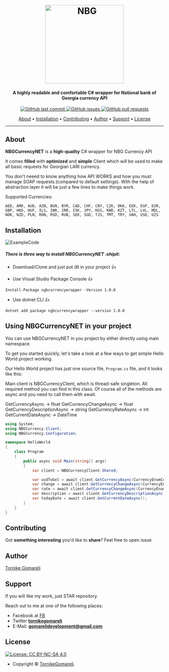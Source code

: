 <h1 align="center">
  <br>
  <a https://nbg.gov.ge/api.html"><img src="https://upload.wikimedia.org/wikipedia/ka/thumb/8/87/Logo_of_National_Bank_of_Georgia.svg/1200px-Logo_of_National_Bank_of_Georgia.svg.png" alt="NBG" height="250" width="250"></a>
</h1>

<h4 align="center">A highly readable and comfortable C# wrapper for National bank of Georgia currency API</h4>

<p align="center">
    <a href="https://github.com/tornikegomareli/NGBCurrencyNET/commits/master">
      <img src="https://img.shields.io/github/last-commit/ArmynC/ArminC-AutoExec.svg?style=flat-square&logo=github&logoColor=white"
         alt="GitHub last commit">
    <a href="https://github.com/tornikegomareli/NGBCurrencyNET/issues">
    <img src="https://img.shields.io/github/issues-raw/ArmynC/ArminC-AutoExec.svg?style=flat-square&logo=github&logoColor=white"
         alt="GitHub issues">
    <a href="https://github.com/tornikegomareli/NGBCurrencyNET/pulls">
    <img src="https://img.shields.io/github/issues-pr-raw/ArmynC/ArminC-AutoExec.svg?style=flat-square&logo=github&logoColor=white"
         alt="GitHub pull requests">
</p>
      
<p align="center">
  <a href="#about">About</a> •
  <a href="#installation">Installation</a> •
  <a href="#contributing">Contributing</a> •
  <a href="#author">Author</a> •
  <a href="#support">Support</a> •
  <a href="#license">License</a>
</p>

---

## About
  
**NBGCurrencyNET** is a **high-quality** C# wrapper for NBG Currency API

It comes **filled** with **optimized** and **simple** Client which will be used to make all basic requests for Georgian LARI currency.

You don't neeed to know anything how API WORKS and how you must manage SOAP requests.(compared to default settings). With the help of abstraction layer it will be just a few lines to make things work.

Supported Currencies:
```
AED, AMD, AUD, AZN, BGN, BYR, CAD, CHF, CNY, CZK, DKK, EEK, EGP, EUR, GBP, HKD, HUF, ILS, INR, IRR, ISK, JPY, KGS, KWD, KZT, LTL, LVL, MDL, NOK, NZD, PLN, RON, RSD, RUB, SEK, SGD, TJS, TMT, TRY, UAH, USD, UZS
```
## Installation

![ExampleCode](https://media.giphy.com/media/W2p1C9gme1ExcyxyT6/giphy.gif)

##### There is three way to install NBGCurrencyNET :shipit:
* Download/Clone and just put dll in your project :+1: 

* Use Visual Studio Package Console :+1: 
```
Install-Package ngbcurrencywrapper -Version 1.0.0
```
* Use dotnet CLI :+1: 
```
dotnet add package ngbcurrencywrapper --version 1.0.0
```

## Using NBGCurrencyNET in your project
You can use NBGCurrencyNET in you project by either directly using main namespace.

To get you started quickly, let's take a look at a few ways to get simple Hello World project working.

Our Hello World project has just one source file, `Program.cs` file, and it looks like this:

Main client is NBGCurrencyClient, which is thread-safe singleton. All required method you can find in this class.
Of course all of the methods are async and you need to call them with await.

GetCurrencyAsync -> float
GetCurrencyChangeAsync -> float
GetCurrencyDescriptionAsync -> string
GetCurrencyRateAsync -> int
GetCurrentDateAsync  -> DateTime


```c#
using System;
using NBGCurrency.Client;
using NBGCurrency.Configuration;

namespace HelloWorld
{
    class Program
    {
        public async void Main(string[] args)
        {
            var client = NBGCurrencyClient.Shared;

            var usdToGel = await client.GetCurrencyAsync(CurrencyEnumCodes.USD);
            var change = await client.GetCurrencyChangeAsync(CurrencyEnumCodes.USD);
            var rate = await client.GetCurrencyChangeAsync(CurrencyEnumCodes.USD);
            var description = await client.GetCurrencyDescriptionAsync(CurrencyEnumCodes.USD);
            var todayDate = await client.GetCurrentDateAsync();
        }
    }
}

```

## Contributing

Got **something interesting** you'd like to **share**? Feel free to open issue

## Author

[Tornike Gomareli](https://github.com/tornikegomareli)

## Support

If you will like my work, just STAR repository.

Reach out to me at one of the following places:

- Facebook at [FB](https://www.facebook.com/microg)
- Twitter **[tornikegomareli](https://twitter.com/tornikegomareli)**
- E-Mail: **gomarelidevelopment@gmail.com**

## License

[![License: CC BY-NC-SA 4.0](https://img.shields.io/badge/License-CC%20BY--NC--SA%204.0-orange.svg?style=flat-square)](https://creativecommons.org/licenses/by-nc-sa/4.0/)

- Copyright © [TornikeGomareli](https://twitter.com/tornikegomareli).
